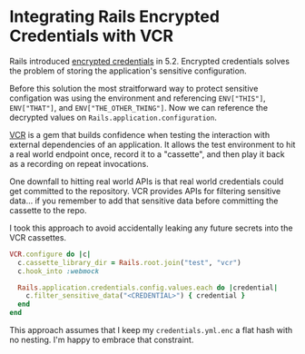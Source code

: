 <template data-parse>2020-01-02 #ruby #rails</template>

# Integrating Rails Encrypted Credentials with VCR

Rails introduced [encrypted credentials][] in 5.2.
Encrypted credentials solves the problem of storing the application's sensitive configuration.

Before this solution the most straitforward way to protect sensitive configation was using the environment and referencing `ENV["THIS"]`, `ENV["THAT"]`, and `ENV["THE_OTHER_THING"]`.
Now we can reference the decrypted values on `Rails.application.configuration`.

[VCR][] is a gem that builds confidence when testing the interaction with external dependencies of an application.
It allows the test environment to hit a real world endpoint once, record it to a "cassette", and then play it back as a recording on repeat invocations.

One downfall to hitting real world APIs is that real world credentials could get committed to the repository.
VCR provides APIs for filtering sensitive data... if you remember to add that sensitive data before committing the cassette to the repo.

I took this approach to avoid accidentally leaking any future secrets into the VCR cassettes.

```ruby
VCR.configure do |c|
  c.cassette_library_dir = Rails.root.join("test", "vcr")
  c.hook_into :webmock

  Rails.application.credentials.config.values.each do |credential|
    c.filter_sensitive_data("<CREDENTIAL>") { credential }
  end
end
```

This approach assumes that I keep my `credentials.yml.enc` a flat hash with no nesting.
I'm happy to embrace that constraint.

[encrypted credentials]: https://guides.rubyonrails.org/security.html#custom-credentialshttps://guides.rubyonrails.org/security.html#custom-credentials
[vcr]: https://github.com/vcr/vcr